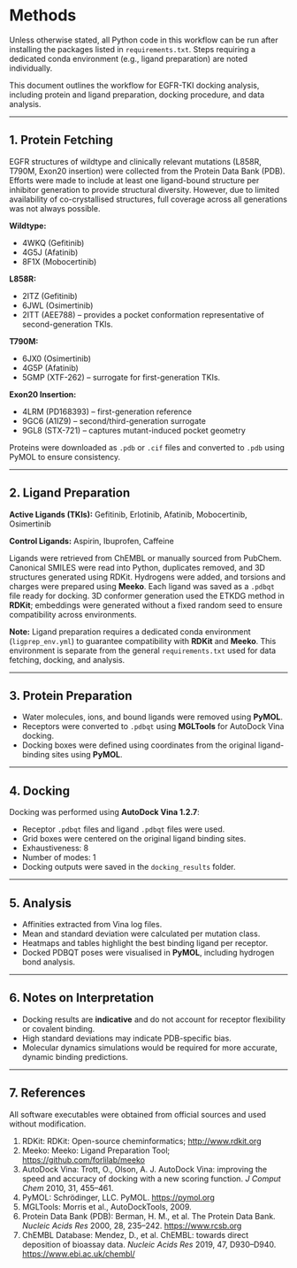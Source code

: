 # Methods

Unless otherwise stated, all Python code in this workflow can be run after installing the packages listed in `requirements.txt`. Steps requiring a dedicated conda environment (e.g., ligand preparation) are noted individually.

This document outlines the workflow for EGFR-TKI docking analysis, including protein and ligand preparation, docking procedure, and data analysis.

---

## 1. Protein Fetching

EGFR structures of wildtype and clinically relevant mutations (L858R, T790M, Exon20 insertion) were collected from the Protein Data Bank (PDB). Efforts were made to include at least one ligand-bound structure per inhibitor generation to provide structural diversity. However, due to limited availability of co-crystallised structures, full coverage across all generations was not always possible.

**Wildtype:**
- 4WKQ (Gefitinib)
- 4G5J (Afatinib)
- 8F1X (Mobocertinib)

**L858R:**
- 2ITZ (Gefitinib)
- 6JWL (Osimertinib)
- 2ITT (AEE788) – provides a pocket conformation representative of second-generation TKIs.

**T790M:**
- 6JX0 (Osimertinib)
- 4G5P (Afatinib)
- 5GMP (XTF-262) – surrogate for first-generation TKIs.

**Exon20 Insertion:**
- 4LRM (PD168393) – first-generation reference
- 9GC6 (A1IZ9) – second/third-generation surrogate
- 9GL8 (STX-721) – captures mutant-induced pocket geometry

Proteins were downloaded as `.pdb` or `.cif` files and converted to `.pdb` using PyMOL to ensure consistency.

---

## 2. Ligand Preparation

**Active Ligands (TKIs):** Gefitinib, Erlotinib, Afatinib, Mobocertinib, Osimertinib

**Control Ligands:** Aspirin, Ibuprofen, Caffeine

Ligands were retrieved from ChEMBL or manually sourced from PubChem. Canonical SMILES were read into Python, duplicates removed, and 3D structures generated using RDKit. Hydrogens were added, and torsions and charges were prepared using **Meeko**. Each ligand was saved as a `.pdbqt` file ready for docking. 3D conformer generation used the ETKDG method in **RDKit**; embeddings were generated without a fixed random seed to ensure compatibility across environments.

**Note:** Ligand preparation requires a dedicated conda environment (`ligprep_env.yml`) to guarantee compatibility with **RDKit** and **Meeko**. This environment is separate from the general `requirements.txt` used for data fetching, docking, and analysis.

---

## 3. Protein Preparation

- Water molecules, ions, and bound ligands were removed using **PyMOL**.
- Receptors were converted to `.pdbqt` using **MGLTools** for AutoDock Vina docking.
- Docking boxes were defined using coordinates from the original ligand-binding sites using **PyMOL**.

---

## 4. Docking

Docking was performed using **AutoDock Vina 1.2.7**:

- Receptor `.pdbqt` files and ligand `.pdbqt` files were used.
- Grid boxes were centered on the original ligand binding sites.
- Exhaustiveness: 8
- Number of modes: 1
- Docking outputs were saved in the `docking_results` folder.

---

## 5. Analysis

- Affinities extracted from Vina log files.
- Mean and standard deviation were calculated per mutation class.
- Heatmaps and tables highlight the best binding ligand per receptor.
- Docked PDBQT poses were visualised in **PyMOL**, including hydrogen bond analysis.

---

## 6. Notes on Interpretation

- Docking results are **indicative** and do not account for receptor flexibility or covalent binding.
- High standard deviations may indicate PDB-specific bias.
- Molecular dynamics simulations would be required for more accurate, dynamic binding predictions.

---

## 7. References
All software executables were obtained from official sources and used without modification.
1. RDKit: RDKit: Open-source cheminformatics; http://www.rdkit.org  
2. Meeko: Meeko: Ligand Preparation Tool; https://github.com/forlilab/meeko  
3. AutoDock Vina: Trott, O., Olson, A. J. AutoDock Vina: improving the speed and accuracy of docking with a new scoring function. *J Comput Chem* 2010, 31, 455–461.  
4. PyMOL: Schrödinger, LLC. PyMOL. https://pymol.org  
5. MGLTools: Morris et al., AutoDockTools, 2009.  
6. Protein Data Bank (PDB): Berman, H. M., et al. The Protein Data Bank. *Nucleic Acids Res* 2000, 28, 235–242. https://www.rcsb.org  
7. ChEMBL Database: Mendez, D., et al. ChEMBL: towards direct deposition of bioassay data. *Nucleic Acids Res* 2019, 47, D930–D940. https://www.ebi.ac.uk/chembl/
